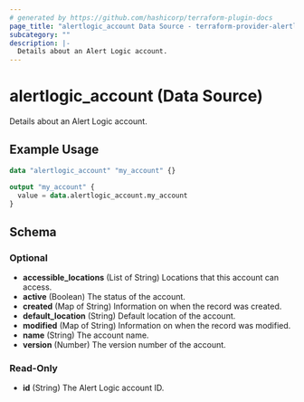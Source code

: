 ```yaml
---
# generated by https://github.com/hashicorp/terraform-plugin-docs
page_title: "alertlogic_account Data Source - terraform-provider-alertlogic"
subcategory: ""
description: |-
  Details about an Alert Logic account.
---
```


# alertlogic_account (Data Source)

Details about an Alert Logic account.

## Example Usage

```terraform
data "alertlogic_account" "my_account" {}

output "my_account" {
  value = data.alertlogic_account.my_account
}
```

<!-- schema generated by tfplugindocs -->
## Schema

### Optional

- **accessible_locations** (List of String) Locations that this account can access.
- **active** (Boolean) The status of the account.
- **created** (Map of String) Information on when the record was created.
- **default_location** (String) Default location of the account.
- **modified** (Map of String) Information on when the record was modified.
- **name** (String) The account name.
- **version** (Number) The version number of the account.

### Read-Only

- **id** (String) The Alert Logic account ID.


